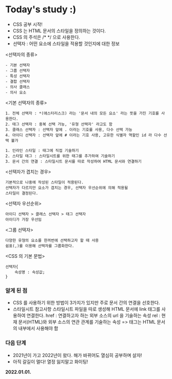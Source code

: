 # Today's study :)
- CSS 공부 시작!
- CSS 는 HTML 문서의 스타일을 정의하는 것이다.
- CSS 의 주석은 /* */ 으로 사용한다.
- 선택자 : 어떤 요소에 스타일을 적용할 것인지에 대한 정보

<선택자의 종류>

    - 기본 선택자
    - 그룹 선택자
    - 특성 선택자
    - 결합 선택자
    - 의사 클래스
    - 의사 요소
    
<기본 선택자의 종류>
    
    1. 전체 선택자 : *(애스터리스크) 라는 '문서 내의 모든 요소' 라는 뜻을 가진 기호를 사용한다.
    2. 태그 선택자 : 중복 선택 가능, '유형 선택자' 라고도 함
    3. 클래스 선택자 : 선택자 앞에 . 이라는 기호를 사용, 다수 선택 가능
    4. 아이디 선택자 : 선택자 앞에 # 이라는 기호 사용, 고유한 식별자 역할인 id 라 다수 선택 불가


<HTML 에 CSS를 더하는 방법>
    
    1. 인라인 스타일 : 태그에 직접 기술하기
    2. 스타일 태그 : 스타일시트를 위한 태그를 추가하여 기술하기
    3. 문서 간의 연결 : 스타일시트 문서를 따로 작성하여 HTML 문서와 연결하기

<선택자가 겹치는 경우>

    기본적으로 나중에 작성된 스타일이 적용된다.
    선택자가 다르지만 요소가 겹치는 경우, 선택자 우선순위에 의해 적용될
    스타일이 결정된다.
    
<선택자 우선순위>

    아이디 선택자 > 클래스 선택자 > 태그 선택자
    아이디가 가장 우선임

<그룹 선택자>

    다양한 유형의 요소를 한꺼번에 선택하고자 할 때 사용
    쉼표(,)를 이용해 선택자를 그룹화한다.
    
<CSS 의 기본 문법>

    선택자{
        속성명 : 속성값;
    }
    

    
    
### 알게 된 점
- CSS 를 사용하기 위한 방법이 3가지가 있지만 주로 문서 간의 연결을 선호한다.
- 스타일시트 참고사항
스타일시트 파일을 따로 생성해 HTML 문서에 link 태그를 사용하여 연결한다.
    href : 연결하고자 하는 외부 소스의 url 을 기술하는 속성
    rel : 현재 문서(HTML)와 외부 소스의 연관 관계를 기술하는 속성
    => <link> 태그는 HTML 문서의 <head></head> 내부에서 사용해야 함

### 다음 단계
- 2021년이 가고 2022년이 왔다. 해가 바뀌어도 열심히 공부하며 살자!
- 아직 갈길이 멀다! 열정 잃지말고 화이팅!

**2022.01.01.**
